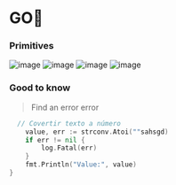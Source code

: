 # GO🦫

### Primitives
![image](https://user-images.githubusercontent.com/72522628/183698780-36205430-87fc-4718-b901-dcd9b1d76be6.png)
![image](https://user-images.githubusercontent.com/72522628/183699118-5fdfc806-c7fb-4ea7-b726-a13ce9426a71.png)
![image](https://user-images.githubusercontent.com/72522628/183699338-45f4b258-781b-4a6b-8d48-2dca4d43f518.png)
![image](https://user-images.githubusercontent.com/72522628/183699551-29c7f27f-e439-4079-8a77-470b8d07b16f.png)

### Good to know
> Find an error error

```go
  // Covertir texto a número
	value, err := strconv.Atoi(""sahsgd)
	if err != nil {
		log.Fatal(err)
	}
	fmt.Println("Value:", value)
}
```
